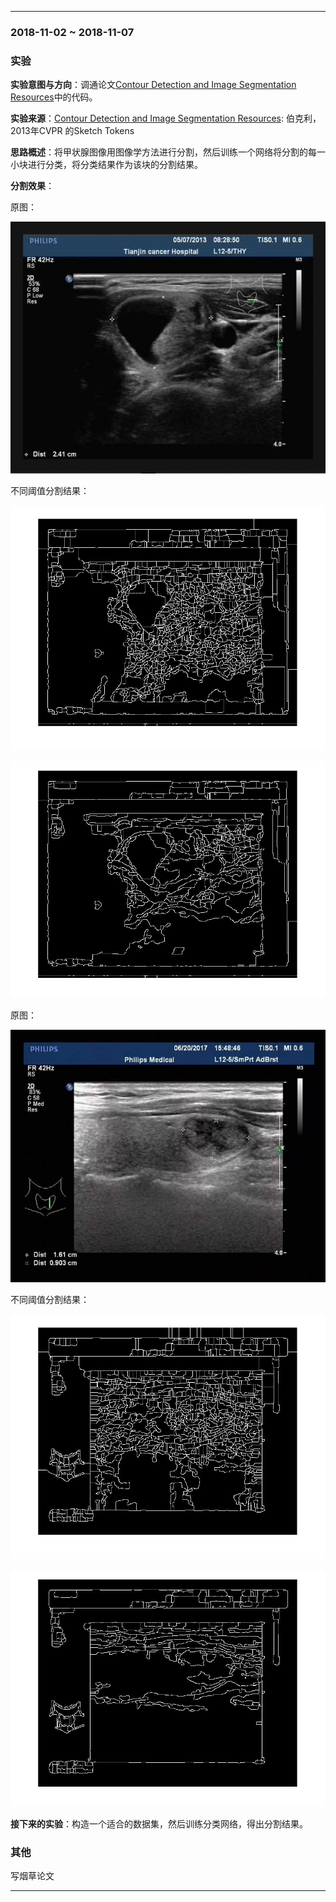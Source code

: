 ﻿
---
### 2018-11-02 ~ 2018-11-07

###  **实验** 

**实验意图与方向**：调通论文[Contour Detection and Image Segmentation Resources](https://www2.eecs.berkeley.edu/Research/Projects/CS/vision/grouping/resources.html)中的代码。

**实验来源**：[Contour Detection and Image Segmentation Resources](https://www2.eecs.berkeley.edu/Research/Projects/CS/vision/grouping/resources.html): 伯克利，2013年CVPR 的Sketch Tokens

**思路概述**：将甲状腺图像用图像学方法进行分割，然后训练一个网络将分割的每一小块进行分类，将分类结果作为该块的分割结果。

**分割效果**：

原图：

![结果](./picture/ori_1.jpg)

不同阈值分割结果：

![结果](./picture/seg_10.jpg)

![结果](./picture/seg_11.jpg)

原图：

![结果](./picture/ori_2.jpg)

不同阈值分割结果：

![结果](./picture/seg_20.jpg)

![结果](./picture/seg_21.jpg)

**接下来的实验**：构造一个适合的数据集，然后训练分类网络，得出分割结果。

### **其他**
写烟草论文

---
